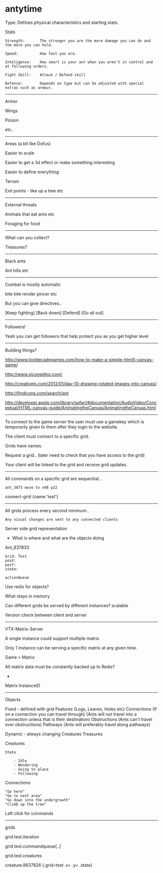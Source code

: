 antytime
========


Type:
Defines physical characteristics and starting stats. 

Stats

	Strength: 		The stronger you are the more damage you can do and the more you can hold. 

	Speed:			How fast you are.

	Inteligence:	How smart is your ant when you aren't in control and at following orders.

	Fight Skill:	Attack / Defend skill

	Defence:		Depends on type but can be adjusted with special extras such as armour. 


---

Armor 

Wings

Poison

etc.. 

-----------------

Areas (a bit like Dofus)

Easier to scale

Easier to get a 3d effect or make something interesting

Easier to define everything

Terrain

Exit points - like up a tree etc

-------------------

External threats

Animals that eat ants etc

Foraging for food

-----------------------------

What can you collect?

Treasures?

----------------------

Black ants 

Ant hills etc

--------------------

Combat is mostly automatic

bite bite render pincer etc

But you can give directives..

[Keep fighting] [Back down] [Defend] [Go all out]

----------------------

Followers!

Yeah you can get followers that help protect you as you get higher level

-------------------

Building things? 





http://www.lostdecadegames.com/how-to-make-a-simple-html5-canvas-game/

http://www.xiconeditor.com/

http://creativejs.com/2012/01/day-10-drawing-rotated-images-into-canvas/

http://findicons.com/search/ant

http://developer.apple.com/library/safari/#documentation/AudioVideo/Conceptual/HTML-canvas-guide/AnimatingtheCanvas/AnimatingtheCanvas.html

---------


To connect to the game server the user must use a gamekey which is temporarily given to them after they login to the website. 



The client must connect to a specific grid. 

Grids have names.


Request a grid.. (later need to check that you have access to the grid)

Your client will be linked to the grid and receive grid updates.

------------

All commands on a specific grid are sequential...

	ant_3873 move to x98 y22



connect-grid   {name:'test'}

-----------------------

All grids process every second minimum..

	Any visual changes are sent to any connected clients


Server side grid representation

- What is where and what are the objects doing



Ant_837833

	Grid: Test
	posX:
	posY:
	state:

	actionQueue

Use redis for objects?

What stays in memory

Can different grids be served by different instances? scalable

Version check between client and server

----------------------------------------------------------------------------

VTX-Matrix-Server

A single instance could support multiple matrix. 

Only 1 instance can be serving a specific matrix at any given time. 

Game > Matrix

All matrix data must be constantly backed up to Redis?


-

Matrix		InstanceID 



************************************************************************************************

Objects

Fixed - defined with grid
	Features		(Logs, Leaves, Holes etc)
	Connections		(If on a connection you can travel through)
					(Ants will not travel into a connection unless that is their destination)
	Obstructions    (Ants can't travel over obstructions)
	Pathways		(Ants will preferably travel along pathways)

Dynamic - always changing
	Creatures
	Treasures

Creatures

	State

		- Idle
		- Wondering
		- Going to place
		- Following

Connections

	"Go here"
	"Go to next area"
	"Go down into the undergrowth"
	"Climb up the tree"

Left click for commands 

------------------------------------------------------
grids

grid.test.iteration

grid.test.commandqueue[..]




grid.test.creatures

creature.8637826
	{.grid=test
	.x=
	.y=
	.state}









